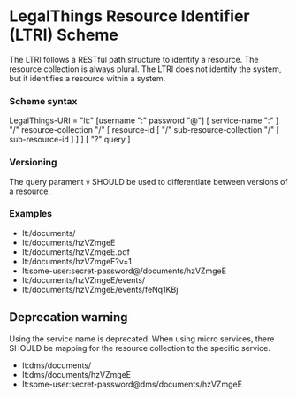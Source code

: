 # LegalThings Resource Identifier \(LTRI\) Scheme

The LTRI follows a RESTful path structure to identify a resource. The resource collection is always plural. The LTRI does not identify the system, but it identifies a resource within a system.

### Scheme syntax

LegalThings-URI = "lt:" \[username ":" password "@"\] \[ service-name ":" \] "/" resource-collection "/" \[ resource-id \[ "/" sub-resource-collection "/" \[ sub-resource-id \] \] \] \[ "?" query \]

### Versioning

The query parament `v` SHOULD be used to differentiate between versions of a resource.

### Examples

* lt:/documents/
* lt:/documents/hzVZmgeE
* lt:/documents/hzVZmgeE.pdf
* lt:/documents/hzVZmgeE?v=1
* lt:some-user:secret-password@/documents/hzVZmgeE
* lt:/documents/hzVZmgeE/events/
* lt:/documents/hzVZmgeE/events/feNq1KBj

## Deprecation warning

Using the service name is deprecated. When using micro services, there SHOULD be mapping for the resource collection to the specific service.

* lt:dms/documents/
* lt:dms/documents/hzVZmgeE
* lt:some-user:secret-password@dms/documents/hzVZmgeE

